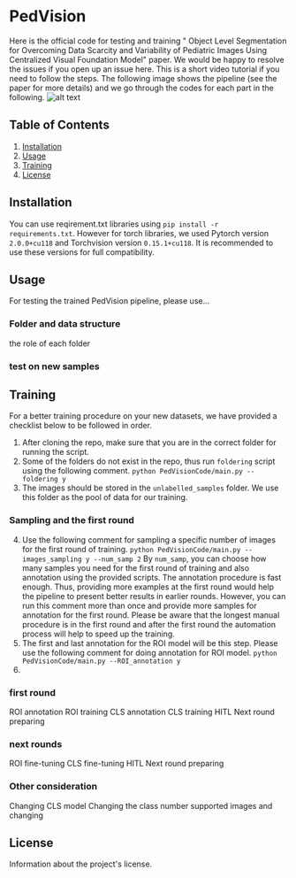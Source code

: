# PedVision
Here is the official code for testing and training " Object Level Segmentation for Overcoming Data Scarcity and Variability of Pediatric Images Using Centralized Visual Foundation Model" paper. We would be happy to resolve the issues if you open up an issue here. This is a short video tutorial if you need to follow the steps. The following image shows the pipeline (see the paper for more details) and we go through the codes for each part in the following. 
![alt text](http://url/to/img.png)

## Table of Contents
1. [Installation](#installation)
2. [Usage](#usage)
3. [Training](#training)
4. [License](#license)

## Installation
You can use reqirement.txt libraries using `pip install -r requirements.txt`. However for torch libraries, we used Pytorch version `2.0.0+cu118` and Torchvision version `0.15.1+cu118`. It is recommended to use these versions for full compatibility. 

## Usage
For testing the trained PedVision pipeline, please  use...
### Folder and data structure 
the role of each folder
### test on new samples


## Training 
For a better training procedure on your new datasets, we have provided a checklist below to be followed in order. 
1. After cloning the repo, make sure that you are in the correct folder for running the script.
2. Some of the folders do not exist in the repo, thus run `foldering` script using the following comment.
   `python PedVisionCode/main.py --foldering y`
3. The images should be stored in the `unlabelled_samples` folder. We use this folder as the pool of data for our training.
### Sampling and the first round
4. Use the following comment for sampling a specific number of images for the first round of training.
`python PedVisionCode/main.py --images_sampling y --num_samp 2`
By `num_samp`, you can choose how many samples you need for the first round of training and also annotation using the provided scripts. The annotation procedure is fast enough. Thus, providing more examples at the first round would help the pipeline to present better results in earlier rounds. However, you can run this comment more than once and provide more samples for annotation for the first round. Please be aware that the longest manual procedure is in the first round and after the first round the automation process will help to speed up the training.
5. The first and last annotation for the ROI model will be this step. Please use the following comment for doing annotation for ROI model.
`python PedVisionCode/main.py --ROI_annotation y`
6.  




### first round
ROI annotation 
ROI training 
CLS annotation
CLS training
HITL
Next round preparing
### next rounds
ROI fine-tuning 
CLS fine-tuning 
HITL
Next round preparing

### Other consideration

Changing CLS model
Changing the class number
supported images and changing
## License
Information about the project's license.
